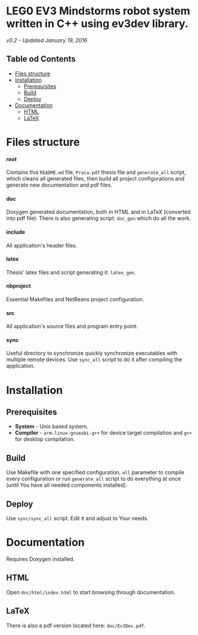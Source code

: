 # LEG0 EV3 Mindstorms robot system written in C++ using ev3dev library.

_v0.2 - Updated January 19, 2016_

## Table od Contents

- [Files structure](#files-structure)
- [Installation](#installation)
    - [Prerequisites](#prerequisites)
    - [Build](#build)
    - [Deploy](#deploy)
- [Documentation](#documentation)
    - [HTML](#html)
    - [LaTeX](#latex)


# Files structure
#### *root*
Contains this `README.md` file, `Praca.pdf` thesis file and `generate_all` script, which cleans all generated files, then build all project configurations and generate new documentation and pdf files.
#### doc
Doxygen generated documentation, both in HTML and in LaTeX (converted into pdf file). There is also generating script: `doc_gen` which do all the work.
#### include
All application's header files.
#### latex
Thesis' latex files and script generating it: `latex_gen`.
#### nbproject
Essential Makefiles and NetBeans project configuration.
#### src
All application's source files and program entry point.
#### sync
Useful directory to synchronize quickly synchronize executables with multiple remote devices. Use `sync_all` script to do it after compiling the application.
# Installation

## Prerequisites
- **System** - Unix based system.
- **Compiler** - `arm-linux-gnueabi-g++` for device target compilation and `g++` for desktop compilation.

## Build
Use Makefile with one specified configuration, `all` parameter to compile every configuration or run `generate_all` script to do everything at once (until You have all needed components installed).
## Deploy
Use `sync/sync_all` script. Edit it and adjust to Your needs.

# Documentation
Requires Doxygen installed.
## HTML
Open `doc/html/index.html` to start browsing through documentation.
## LaTeX
There is also a pdf version located here: `doc/Ev3Dev.pdf`.
